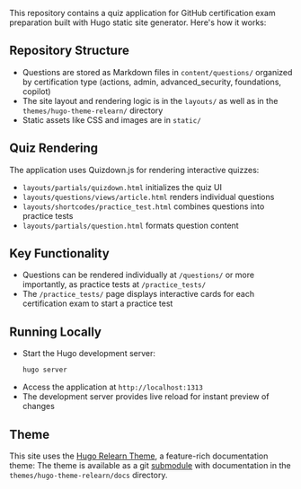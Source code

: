 This repository contains a quiz application for GitHub certification exam preparation built with Hugo static site generator. Here's how it works:

## Repository Structure
- Questions are stored as Markdown files in `content/questions/` organized by certification type (actions, admin, advanced_security, foundations, copilot)
- The site layout and rendering logic is in the `layouts/` as well as in the `themes/hugo-theme-relearn/` directory
- Static assets like CSS and images are in `static/`

## Quiz Rendering
The application uses Quizdown.js for rendering interactive quizzes:
- `layouts/partials/quizdown.html` initializes the quiz UI
- `layouts/questions/views/article.html` renders individual questions
- `layouts/shortcodes/practice_test.html` combines questions into practice tests
- `layouts/partials/question.html` formats question content

## Key Functionality
- Questions can be rendered individually at `/questions/` or more importantly, as practice tests at `/practice_tests/`
- The `/practice_tests/` page displays interactive cards for each certification exam to start a practice test

## Running Locally
- Start the Hugo development server:
  ```bash
  hugo server
  ```
- Access the application at `http://localhost:1313`
- The development server provides live reload for instant preview of changes

## Theme
This site uses the [Hugo Relearn Theme](https://github.com/McShelby/hugo-theme-relearn), a feature-rich documentation theme:
The theme is available as a git [submodule](/themes/hugo-theme-relearn) with documentation in the `themes/hugo-theme-relearn/docs` directory.
